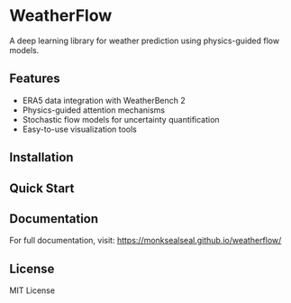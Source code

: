 # WeatherFlow

A deep learning library for weather prediction using physics-guided flow models.

## Features
- ERA5 data integration with WeatherBench 2
- Physics-guided attention mechanisms
- Stochastic flow models for uncertainty quantification
- Easy-to-use visualization tools

## Installation

## Quick Start

## Documentation
For full documentation, visit: https://monksealseal.github.io/weatherflow/

## License
MIT License
